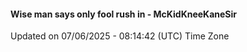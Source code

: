 #### Wise man says only fool rush in - McKidKneeKaneSir
Updated on 07/06/2025 - 08:14:42 (UTC) Time Zone
